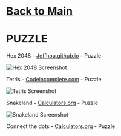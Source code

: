 # [Back to Main](/../main/README.md)

# PUZZLE

Hex 2048 **-** <a href="https://jeffhou.github.io/hex-2048/">Jeffhou.github.io</a> **-** Puzzle 

![Hex 2048 Screenshot](https://github.com/Zryak/Open-Games/assets/152645699/3e043470-0985-4209-9875-33f5a24de057)

Tetris **-** <a href="https://codeincomplete.com/games/tetris/">Codeincomplete.com</a> **-** Puzzle 

![Tetris Screenshot](https://github.com/Zryak/Open-Games/assets/152645699/85b48af1-2581-42ac-8afc-be9d62fa07f1)

Snakeland **-** <a href="https://www.calculators.org/games/snakeland/">Calculators.org</a> **-** Puzzle 

![Snakeland Screenshot](https://github.com/Zryak/Open-Games/assets/152645699/3d712809-0f81-44b6-a91b-971148da60ca)

Connect the dots **-** <a href="https://www.calculators.org/games/connect-a-way/">Calculators.org</a> **-** Puzzle 
